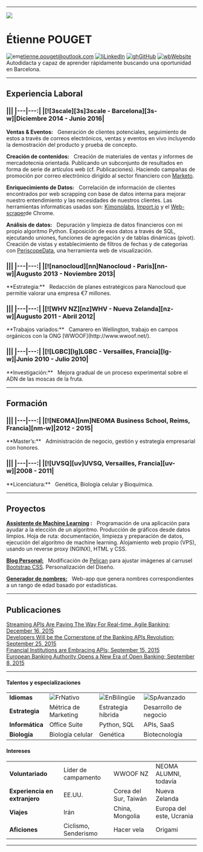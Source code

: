***
![](/home/vifespoir/github/cv/static/portrait/portrait.jpg "")

# Étienne POUGET
![em][em]<etienne.pouget@outlook.com> [![li][li]LinkedIn][li-w] [![gh][gh]GitHub][gh-w] [![wb][pr]Website][pr-w]  
Autodidacta y capaz de aprender rápidamente buscando una oportunidad en Barcelona.

***

## Experiencia Laboral

<h3 class="alignrlh3">
|||
|---|---:|
|[![3scale][3s]3scale - Barcelona][3s-w]|Diciembre 2014 - Junio 2016|
</h3>

**Ventas & Eventos:**&nbsp;&nbsp;&nbsp;Generación de clientes potenciales, seguimiento de estos a través de correos electrónicos, ventas y eventos en vivo incluyendo la demostración del producto y prueba de concepto.  

**Creación de contenidos:**&nbsp;&nbsp;&nbsp;Creación de materiales de ventas y informes de mercadotecnia orientada. Publicando un subconjunto de resultados en forma de serie de artículos web (cf. Publicaciones). Haciendo campañas de promoción por correo electrónico dirigido al sector financiero con [Marketo](https://www.marketo.com/).  

**Enriquecimiento de Datos:**&nbsp;&nbsp;&nbsp;Correlación de información de clientes encontrados por web scrapping con base de datos interna para mejorar nuestro entendimiento y las necesidades de nuestros clientes. Las herramientas informaticas usadas son: [Kimonolabs](https://www.kimonolabs.com/), [Import.io](https://www.import.io/) y el [Web-scraper](http://webscraper.io/)de Chrome.  

**Análisis de datos:**&nbsp;&nbsp;&nbsp;Depuración y limpieza de datos financieros con mi propio algoritmo Python. Exposición de esos datos a través de SQL, ejecutando uniones, funciones de agregación y de tablas dinámicas (pivot). Creación de vistas y establecimiento de filtros de fechas y de categorías con [PeriscopeData](https://www.periscopedata.com/), una herramienta web de visualización.  

<h3 class="alignrlh3">
|||
|---|---:|
|[![nanocloud][nn]Nanocloud - Paris][nn-w]|Augusto 2013 - Noviembre 2013|
</h3>
**Estrategia:**&nbsp;&nbsp;&nbsp;Redacción de planes estratégicos para Nanocloud que permitie valorar una empresa €7 millones.  

<h3 class="alignrlh3">
|||
|---|---:|
|[![WHV NZ][nz]WHV - Nueva Zelanda][nz-w]|Augusto 2011 - Abril 2012|
</h3>
**Trabajos variados:**&nbsp;&nbsp;&nbsp;Camarero en Wellington, trabajo en campos orgánicos con la ONG [WWOOF](http://www.wwoof.net/).  

<h3 class="alignrlh3">
|||
|---|---:|
|[![LGBC][lg]LGBC - Versailles, Francia][lg-w]|Junio 2010 - Julio 2010|
</h3>
**Investigación:**&nbsp;&nbsp;&nbsp;Mejora gradual de un proceso experimental sobre el ADN de las moscas de la fruta.  

***

## Formación

<h3 class="alignrlh3">
|||
|---|---:|
|[![NEOMA][nm]NEOMA Business School, Reims, Francia][nm-w]|2012 - 2015|
</h3>
**Master’s:**&nbsp;&nbsp;&nbsp;Administración de negocio, gestión y estrategia empresarial con honores.

<h3 class="alignrlh3">
|||
|---|---:|
|[![UVSQ][uv]UVSQ, Versailles, Francia][uv-w]|2008 - 2011|
</h3>
**Licenciatura:**&nbsp;&nbsp;&nbsp;Genética, Biología celular y Bioquímica.

***

## Proyectos
**[Assistente de Machine Learning](https://mlearning.etiennepouget.com) :**&nbsp;&nbsp;&nbsp;Programación de una aplicación para ayudar a la elección de un algoritmo. Producción de gráficos desde datos limpios. Hoja de ruta: documentación, limpieza y preparación de datos, ejecución del algoritmo de machine learning. Alojamiento web propio (VPS), usando un reverse proxy (NGINX), HTML y CSS.  

**[Blog Personal:](https://etiennepouget.com)**&nbsp;&nbsp;&nbsp;Modificación de [Pelican](http://blog.getpelican.com/) para ajustar imágenes al carrusel [Bootstrap CSS](http://getbootstrap.com/). Personalización del Diseño.

**[Generador de nombres:](https://name-generator.etiennepouget.com)**&nbsp;&nbsp;&nbsp;Web-app que genera nombres correspondientes a un rango de edad basado por estadísticas.  

***

## Publicaciones
[Streaming APIs Are Paving The Way For Real-time, Agile Banking; December 16, 2015][pub-4]  
[Developers Will be the Cornerstone of the Banking APIs Revolution; September 25, 2015][pub-3]  
[Financial Institutions are Embracing APIs; September 15, 2015][pub-2]  
[European Banking Authority Opens a New Era of Open Banking; September 8, 2015][pub-1]    

***

#### Talentos y especializaciones
|||||
|---|---|---|---|
|**Idiomas**|![Fr][france]Nativo|![En][usa]Bilingüe|![Sp][spain]Avanzado|
|**Estrategia**|Métrica de Marketing|Estrategia híbrida|Desarrollo de negocio|
|**Informática**|Office Suite|Python, SQL|APIs, SaaS|
|**Biología**|Biología celular|Genética|Biotecnología|

#### Intereses
|||||
|---|---|---|---|
|**Voluntariado**|Líder de campamento|WWOOF NZ|NEOMA ALUMNI, todavía|
|**Experiencia en extranjero**|EE.UU.|Corea del Sur, Taiwán|Nueva Zelanda|
|**Viajes**|Irán|China, Mongolia|Europa del este, Ucrania|
|**Aficiones**|Ciclismo, Senderismo|Hacer vela|Origami|

***

<!-- Professional experience -->
[3s]: /home/vifespoir/github/cv/static/logos/extended/3scale.png "3scale"
[3s-w]: https://3scale.net/
[nn]: /home/vifespoir/github/cv/static/logos/extended/nanocloud.png "nanocloud"
[nn-w]: https://www.nanocloud.com
[nz]: /home/vifespoir/github/cv/static/logos/extended/nz.png "new zealand"
[nz-w]: https://www.immigration.govt.nz/new-zealand-visas/options/work/thinking-about-coming-to-new-zealand-to-work/working-holiday-visa
[lg]: /home/vifespoir/github/cv/static/logos/extended/lgbc.png "lgbc"
[lg-w]: http://www.lgbc.uvsq.fr/laboratoire-de-genetique-et-biologie-cellulaire-lgbc-/langue-en/
<!-- Education -->
[nm]: /home/vifespoir/github/cv/static/logos/extended/neoma.png "neoma"
[nm-w]: http://www.neoma-bs.com/en/
[uv]: /home/vifespoir/github/cv/static/logos/extended/uvsq.png "uvsq"
[uv-w]: http://welcome.uvsq.fr/

<!-- Country flags -->
[france]: /home/vifespoir/github/cv/static/flags/small/france.png "French"
[usa]: /home/vifespoir/github/cv/static/flags/small/usa.png "English"
[spain]: /home/vifespoir/github/cv/static/flags/small/spain.png "Spanish"

<!-- Social icons -->
[li]: /home/vifespoir/github/cv/static/icons/extended/linkedin.png "LinkedIn"
[gh]: /home/vifespoir/github/cv/static/icons/extended/github.png "GitHub"
[pr]: /home/vifespoir/github/cv/static/icons/extended/unlink.png "Website"
[em]: /home/vifespoir/github/cv/static/icons/extended/mail.png "Email"
[li-w]: https://www.linkedin.com/in/etienne-pouget
[gh-w]: https://github.com/Vifespoir
[pr-w]: https://etiennepouget.com/
[em-w]: mailto://etienne.pouget@outlook.com

<!-- Publications -->
[pub-1]: https://www.3scale.net/2015/09/european-banking-authority-new-era-of-open-banking/
[pub-2]: https://www.3scale.net/2015/09/financial-institutions-are-embracing-apis-psd2/
[pub-3]: https://www.3scale.net/2015/09/developers-will-be-the-cornerstone-of-the-banking-apis-revolution/
[pub-4]: https://www.3scale.net/2015/12/streaming-apis-are-paving-the-way-for-real-time-agile-banking/
